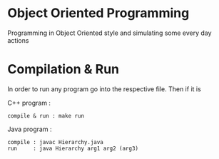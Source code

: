 # Object Oriented Programming

Programming in Object Oriented style and simulating some every day actions

# Compilation & Run

In order to run any program go into the respective file. Then if it is 

C++ program :

	compile & run : make run
  
Java program :

	compile : javac Hierarchy.java  
	run     : java Hierarchy arg1 arg2 (arg3)
